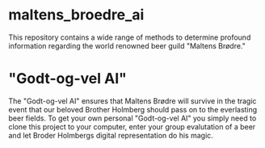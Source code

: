 # maltens_broedre_ai
This repository contains a wide range of methods to determine profound information regarding the world renowned beer guild "Maltens Brødre." 

# "Godt-og-vel AI"
The "Godt-og-vel AI" ensures that Maltens Brødre will survive in the tragic event that our beloved Brother Holmberg should pass on to the everlasting beer fields. To get your own personal "Godt-og-vel AI" you simply need to clone this project to your computer, enter your group evalutation of a beer and let Broder Holmbergs digital representation do his magic.
